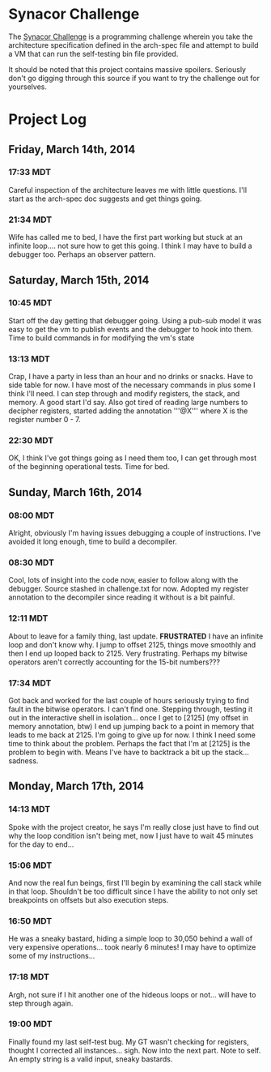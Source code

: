 # Synacor Challenge

The [Synacor Challenge](http://challenge.synacor.com) is a programming challenge wherein you take the architecture specification defined in the arch-spec file and attempt to build a VM that can run the self-testing bin file provided.

It should be noted that this project contains massive spoilers. Seriously don't go digging through this source if you want to try the challenge out for yourselves.

# Project Log

## Friday, March 14th, 2014

### 17:33 MDT

Careful inspection of the architecture leaves me with little questions. I'll start as the arch-spec doc suggests and get things going. 

### 21:34 MDT

Wife has called me to bed, I have the first part working but stuck at an infinite loop.... not sure how to get this going. I think I may have to build a debugger too. Perhaps an observer pattern.

## Saturday, March 15th, 2014

### 10:45 MDT

Start off the day getting that debugger going. Using a pub-sub model it was easy to get the vm to publish events and the debugger to hook into them. Time to build commands in for modifying the vm's state

### 13:13 MDT 

Crap, I have a party in less than an hour and no drinks or snacks. Have to side table for now. I have most of the necessary commands in plus some I think I'll need. I can step through and modify registers, the stack, and memory. A good start I'd say. Also got tired of reading large numbers to decipher registers, started adding the annotation '''@X''' where X is the register number 0 - 7.

### 22:30 MDT

OK, I think I've got things going as I need them too, I can get through most of the beginning operational tests. Time for bed.

## Sunday, March 16th, 2014

### 08:00 MDT

Alright, obviously I'm having issues debugging a couple of instructions. I've avoided it long enough, time to build a decompiler. 

### 08:30 MDT

Cool, lots of insight into the code now, easier to follow along with the debugger. Source stashed in challenge.txt for now. Adopted my register annotation to the decompiler since reading it without is a bit painful.

### 12:11 MDT

About to leave for a family thing, last update. **FRUSTRATED** I have an infinite loop and don't know why. I jump to offset 2125, things move smoothly and then I end up looped back to 2125. Very frustrating. Perhaps my bitwise operators aren't correctly accounting for the 15-bit numbers???


### 17:34 MDT

Got back and worked for the last couple of hours seriously trying to find fault in the bitwise operators. I can't find one. Stepping through, testing it out in the interactive shell in isolation... once I get to [2125] (my offset in memory annotation, btw) I end up jumping back to a point in memory that leads to me back at 2125. I'm going to give up for now. I think I need some time to think about the problem. Perhaps the fact that I'm at [2125] is the problem to begin with. Means I've have to backtrack a bit up the stack... sadness.

## Monday, March 17th, 2014

### 14:13 MDT

Spoke with the project creator, he says I'm really close just have to find out why the loop condition isn't being met, now I just have to wait 45 minutes for the day to end...

### 15:06 MDT

And now the real fun beings, first I'll begin by examining the call stack while in that loop. Shouldn't be too difficult since I have the ability to not only set breakpoints on offsets but also execution steps.

### 16:50 MDT

He was a sneaky bastard, hiding a simple loop to 30,050 behind a wall of very expensive operations... took nearly 6 minutes! I may have to optimize some of my instructions...

### 17:18 MDT

Argh, not sure if I hit another one of the hideous loops or not... will have to step through again.

### 19:00 MDT

Finally found my last self-test bug. My GT wasn't checking for registers, thought I corrected all instances... sigh. Now into the next part. Note to self. An empty string is a valid input, sneaky bastards.
